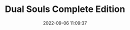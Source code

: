 ---
date: 2022-09-06 11:09:37
title: 'Dual Souls Complete Edition'	
tags: []
price: $9.99 One Time	
link: https://store.steampowered.com/app/1125120/Dual_Souls_Complete_Edition/	

twitter: https://twitter.com/GamesStun
---